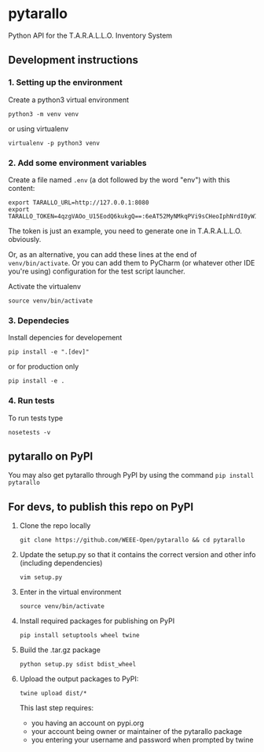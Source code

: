 # pytarallo
Python API for the T.A.R.A.L.L.O. Inventory System

## Development instructions

### 1. Setting up the environment

Create a python3 virtual environment  

```shell script
python3 -m venv venv
```  

or using virtualenv

```shell script
virtualenv -p python3 venv
```  

### 2. Add some environment variables

Create a file named `.env` (a dot followed by the word "env") with this content:

```shell script
export TARALLO_URL=http://127.0.0.1:8080
export TARALLO_TOKEN=4qzgVAOo_U15EodQ6kukgQ==:6eAT52MyNMkqPVi9sCHeoIphNrdI0yWI2tngJxQLLI8=
```

The token is just an example, you need to generate one in T.A.R.A.L.L.O. obviously.

Or, as an alternative, you can add these lines at the end of `venv/bin/activate`. Or you can add them to PyCharm (or whatever other IDE you're using) configuration for the test script launcher.

Activate the virtualenv

```shell script
source venv/bin/activate
```

### 3. Dependecies

Install depencies for developement

```shell script
pip install -e ".[dev]"
```

or for production only

```shell script
pip install -e .
```

### 4. Run tests

To run tests type  

```shell script
nosetests -v
```  

## pytarallo on PyPI
You may also get pytarallo through PyPI by using the command `pip install pytarallo`

## For devs, to publish this repo on PyPI

1. Clone the repo locally
    ```
    git clone https://github.com/WEEE-Open/pytarallo && cd pytarallo
    ```
2. Update the setup.py so that it contains the correct version and other info (including dependencies)
    ```
    vim setup.py
    ```
3. Enter in the virtual environment
    ```
    source venv/bin/activate
    ```
4. Install required packages for publishing on PyPI
    ```
    pip install setuptools wheel twine
    ```
5. Build the .tar.gz package
    ```
    python setup.py sdist bdist_wheel
    ```
6. Upload the output packages to PyPI:  
    ```
    twine upload dist/*
    ```

    This last step requires:
    - you having an account on pypi.org
    - your account being owner or maintainer of the pytarallo package
    - you entering your username and password when prompted by twine
